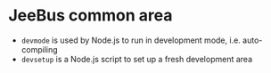 # JeeBus common area

* `devmode` is used by Node.js to run in development mode, i.e. auto-compiling
* `devsetup` is a Node.js script to set up a fresh development area
